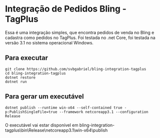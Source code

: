 # Integração de Pedidos Bling - TagPlus

Essa é uma integração simples, que encontra pedidos de venda no Bling e cadastra como pedidos no TagPlus.
Foi testada no .net Core, foi testada na versão 3.1 no sistema operacional Windows.

## Para executar

```
git clone https://github.com/svbgabriel/bling-integration-tagplus
cd bling-integration-tagplus
dotnet restore
dotnet run
```

## Para gerar um executável

```
dotnet publish --runtime win-x64 --self-contained true -p:PublishSingleFile=true --framework netcoreapp3.1 --configuration Release
```

O executável vai estar disponível em bling-integration-tagplus\bin\Release\netcoreapp3.1\win-x64\publish